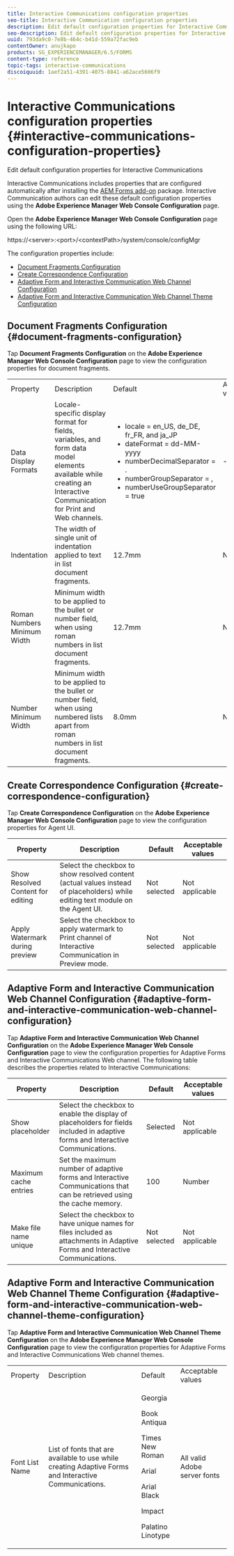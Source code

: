 ```yaml
---
title: Interactive Communications configuration properties
seo-title: Interactive Communication configuration properties
description: Edit default configuration properties for Interactive Communications
seo-description: Edit default configuration properties for Interactive Communications
uuid: 793da9c0-7e8b-464c-b41d-559a72fac9eb
contentOwner: anujkapo
products: SG_EXPERIENCEMANAGER/6.5/FORMS
content-type: reference
topic-tags: interactive-communications
discoiquuid: 1aef2a51-4391-4075-8841-a62ace5606f9
---
```


# Interactive Communications configuration properties {#interactive-communications-configuration-properties}

Edit default configuration properties for Interactive Communications

Interactive Communications includes properties that are configured automatically after installing the [AEM Forms add-on](/help/forms/using/installing-configuring-aem-forms-osgi.md) package. Interactive Communication authors can edit these default configuration properties using the **Adobe Experience Manager Web Console Configuration** page.

Open the **Adobe Experience Manager Web Console Configuration** page using the following URL:

https://&lt;server&gt;:&lt;port&gt;/&lt;contextPath&gt;/system/console/configMgr

The configuration properties include:

* [Document Fragments Configuration](#document-fragments-configuration)
* [Create Correspondence Configuration](#create-correspondence-configuration)
* [Adaptive Form and Interactive Communication Web Channel Configuration](#adaptive-form-and-interactive-communication-web-channel-configuration)
* [Adaptive Form and Interactive Communication Web Channel Theme Configuration](#adaptive-form-and-interactive-communication-web-channel-theme-configuration)

## Document Fragments Configuration {#document-fragments-configuration}

Tap **Document Fragments Configuration** on the **Adobe Experience Manager Web Console Configuration** page to view the configuration properties for document fragments.

<table>
 <tbody>
  <tr>
   <td>Property</td>
   <td>Description</td>
   <td>Default</td>
   <td>Acceptable values</td>
  </tr>
  <tr>
   <td>Data Display Formats</td>
   <td>Locale-specific display format for fields, variables, and form data model elements available while creating an Interactive Communication for Print and Web channels.</td>
   <td>
    <ul>
     <li>locale = en_US, de_DE, fr_FR, and ja_JP</li>
     <li>dateFormat = dd-MM-yyyy</li>
     <li>numberDecimalSeparator = .</li>
     <li>numberGroupSeparator = ,</li>
     <li>numberUseGroupSeparator = true</li>
    </ul> </td>
   <td><p>--</p> </td>
  </tr>
  <tr>
   <td>Indentation</td>
   <td>The width of single unit of indentation applied to text in list document fragments.</td>
   <td>12.7mm</td>
   <td>Number</td>
  </tr>
  <tr>
   <td>Roman Numbers Minimum Width</td>
   <td>Minimum width to be applied to the bullet or number field, when using roman numbers in list document fragments. </td>
   <td>12.7mm</td>
   <td>Number</td>
  </tr>
  <tr>
   <td>Number Minimum Width</td>
   <td>Minimum width to be applied to the bullet or number field, when using numbered lists apart from roman numbers in list document fragments.</td>
   <td>8.0mm</td>
   <td>Number</td>
  </tr>
 </tbody>
</table>

## Create Correspondence Configuration {#create-correspondence-configuration}

Tap **Create Correspondence Configuration** on the **Adobe Experience Manager Web Console Configuration** page to view the configuration properties for Agent UI.

| Property |Description |Default |Acceptable values |
|---|---|---|---|
| Show Resolved Content for editing |Select the checkbox to show resolved content (actual values instead of placeholders) while editing text module on the Agent UI. |Not selected |Not applicable |
| Apply Watermark during preview |Select the checkbox to apply watermark to Print channel of Interactive Communication in Preview mode. |Not selected |Not applicable |

## Adaptive Form and Interactive Communication Web Channel Configuration {#adaptive-form-and-interactive-communication-web-channel-configuration}

Tap **Adaptive Form and Interactive Communication Web Channel Configuration** on the **Adobe Experience Manager Web Console Configuration** page to view the configuration properties for Adaptive Forms and Interactive Communications Web channel. The following table describes the properties related to Interactive Communications:

| Property |Description |Default |Acceptable values |
|---|---|---|---|
| Show placeholder |Select the checkbox to enable the display of placeholders for fields included in adaptive forms and Interactive Communications. |Selected |Not applicable |
| Maximum cache entries |Set the maximum number of adaptive forms and Interactive Communications that can be retrieved using the cache memory.  |100 |Number |
| Make file name unique |Select the checkbox to have unique names for files included as attachments in Adaptive Forms and Interactive Communications. |Not selected |Not applicable |

## Adaptive Form and Interactive Communication Web Channel Theme Configuration {#adaptive-form-and-interactive-communication-web-channel-theme-configuration}

Tap **Adaptive Form and Interactive Communication Web Channel Theme Configuration** on the **Adobe Experience Manager Web Console Configuration** page to view the configuration properties for Adaptive Forms and Interactive Communications Web channel themes.

<table>
 <tbody>
  <tr>
   <td>Property</td>
   <td>Description</td>
   <td>Default</td>
   <td>Acceptable values</td>
  </tr>
  <tr>
   <td>Font List Name</td>
   <td>List of fonts that are available to use while creating Adaptive Forms and Interactive Communications.</td>
   <td><p>Georgia</p> <p>Book Antiqua</p> <p>Times New Roman</p> <p>Arial</p> <p>Arial Black</p> <p>Impact</p> <p>Palatino Linotype</p> </td>
   <td>All valid Adobe server fonts</td>
  </tr>
 </tbody>
</table>


